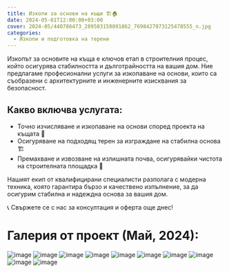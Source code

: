 ```yaml
---
title: Изкопи за основи на къщи 🏗️🏠
date: 2024-05-01T12:00:00+03:00
cover: 2024-05/440786473_289503150891862_7698427073125478555_n.jpg
categories:
  - Изкопи и подготовка на терени
---
```


Изкопът за основите на къща е ключов етап в строителния процес, който осигурява стабилността и дълготрайността на вашия дом. Ние предлагаме професионални услуги за изкопаване на основи, които са съобразени с архитектурните и инженерните изисквания за безопасност.

## Какво включва услугата:

- Точно изчисляване и изкопаване на основи според проекта на къщата 🏡
- Осигуряване на подходящ терен за изграждане на стабилна основа 🏗️
- Премахване и извозване на излишната почва, осигурявайки чистота на строителната площадка 🚛

Нашият екип от квалифицирани специалисти разполага с модерна техника, която гарантира бързо и качествено изпълнение, за да осигурим стабилна и надеждна основа за вашия дом.

📞 Свържете се с нас за консултация и оферта още днес!

# Галерия от проект (Май, 2024):

![image](2024-05/440786473_289503150891862_7698427073125478555_n.jpg)
![image](2024-05/440813519_289503350891842_7554645375024394871_n.jpg)
![image](2024-05/440941734_289503340891843_7341294789691380291_n.jpg)
![image](2024-05/440955938_289503444225166_8889444932560048042_n.jpg)
![image](2024-05/440960736_289503404225170_4192616272549649358_n.jpg)
![image](2024-05/440961073_289503304225180_4612171627804974144_n.jpg)
![image](2024-05/440965324_289503310891846_730311761513273569_n.jpg)
![image](2024-05/440973937_289503504225160_814597150194292818_n.jpg)
![image](2024-05/440979172_289503167558527_7494297801443984863_n.jpg)
![image](2024-05/440980242_289503497558494_4902549504793828966_n.jpg)
